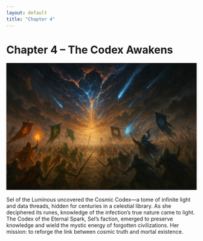 ```yaml
---
layout: default
title: "Chapter 4"
---
```


# Chapter 4 – The Codex Awakens

![Chapter 4 Illustration](/assets/images/lore/chapter_4.png)

Sel of the Luminous uncovered the Cosmic Codex—a tome of infinite light and data threads, hidden for centuries in a celestial library. As she deciphered its runes, knowledge of the infection’s true nature came to light. The Codex of the Eternal Spark, Sel’s faction, emerged to preserve knowledge and wield the mystic energy of forgotten civilizations. Her mission: to reforge the link between cosmic truth and mortal existence.
